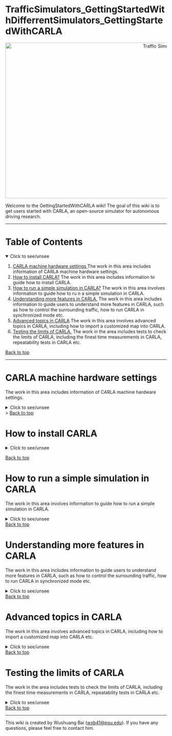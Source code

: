 # TrafficSimulators_GettingStartedWithDifferrentSimulators_GettingStartedWithCARLA


<p align="center">
<img src="https://github.com/ivsg-psu/TrafficSimulators/blob/master/Images/CARLA_day.png" alt="Traffic Simulators" width="960" height="486">
</p>
Welcome to the GettingStartedWithCARLA wiki! The goal of this wiki is to get users started with CARLA, an open-source simulator for autonomous driving research. 

***

<!-- TABLE OF CONTENTS -->
# Table of Contents
<details open>
  <summary> Click to see/unsee </summary>
  <ol>
    <li>
        <a href="#carla-machine-hardware-settings">CARLA machine hardware settings </a>
        The work in this area includes information of CARLA machine hardware settings.
    </li>
    <li>
        <a href="#how-to-install-carla">How to install CARLA?</a>
        The work in this area includes information to guide how to install CARLA. 
    </li>
    <li>
        <a href="#how-to-run-a-simple-simulation-in-carla">How to run a simple simulation in CARLA?</a> 
        The work in this area involves information to guide how to ru n a simple simulation in CARLA.
    </li>
    <li>
        <a href="#understanding-more-features-in-carla">Understanding more features in CARLA.</a>
        The work in this area includes information to guide users to understand more features in CARLA, such as how to control the surrounding traffic, how to run CARLA in synchronized mode etc. 
    </li>
    <li>
        <a href="#advanced-topics-in-carla">Advanced topics in CARLA</a>
        The work in this area involves advanced topics in CARLA, including how to import a customized map into CARLA. 
    </li>
    <li>
        <a href="#testing-the-limits-of-carla">Testing the limits of CARLA.</a>
        The work in the area includes tests to check the limits of CARLA, including the finest time measurements in CARLA, repeatability tests in CARLA etc. 
    </li>
    
  </ol>
</details>

<a href="#table-of-contents">Back to top</a>

***
# CARLA machine hardware settings
The work in this area includes information of CARLA machine hardware settings.
<details closed> 
  <summary> Click to see/unsee </summary>
  <ul>
    <li>
      <a href="https://github.com/ivsg-psu/Hardware_SimulatorHardwareBuilds_CARLAMachineHarewareSettings">
      CARLA machine hardware settings 
      </a>
      <br>
      This wiki page presents the information of the hardware settings for CARLA computer .
    </li>
  </ul>
</details>>
<a href="#table-of-contents">Back to top</a>

# How to install CARLA

<details closed> 
  <summary> Click to see/unsee </summary>
  <ul>
    <li>
      <a href="https://www.python.org/downloads/">
      Installation of python3 
      </a>
      <br>
      This is the link for python3 installation. 
    </li>
    <li>
      <a href="https://github.com/ivsg-psu/DrivingSimulators_VirtualEnvironment_SetupCARLA">
      How to install CARLA
      </a>
      <br>
      This wiki page presents the work to guide how to install CARLA. 
    </li>
  </ul>
</details>

<a href="#table-of-contents">Back to top</a>

# How to run a simple simulation in CARLA
The work in this area involves information to guide how to run a simple simulation in CARLA.
<details closed> 
  <summary> Click to see/unsee </summary>
  <ul>
    <li>
      <a href="https://github.com/ivsg-psu/DrivingSimulators_Miscellaneous_SimpleSimulationInCARLA">
     How to run a simple simulation in CARLA
      </a>
      <br>
    The work in this area involves information to guide how to run a simple simulation in CARLA.
    </li>
  </ul>
</details>
<a href="#table-of-contents">Back to top</a>

# Understanding more features in CARLA
The work in this area includes information to guide users to understand more features in CARLA, such as how to control the surrounding traffic, how to run CARLA in synchronized mode etc. 
<details closed> 
  <summary> Click to see/unsee </summary>
  <ul>
    <li>
      <a href="https://github.com/ivsg-psu/DrivingSimulators_Miscellaneous_CARLATrafficManager">
     How to control the surrounding traffic.
      </a>
      <br>
    The work in this area involves information to guide how to control the surrounding traffic in CARLA.
    </li>
    <li>
      <a href="https://github.com/ivsg-psu/DrivingSimulators_Miscellaneous_CARLASynchronizedMode">
     How to run CARLA in synchronized mode.
      </a>
      <br>
    The work in this area involves information to guide how to run CARLA in synchronized mode.
    </li>
  </ul>  
</details>
<a href="#table-of-contents">Back to top</a>

# Advanced topics in CARLA
The work in this area involves advanced topics in CARLA, including how to import a customized map into CARLA etc.  
<details closed> 
  <summary> Click to see/unsee </summary>
  <ul>
    <li>
      <a href="https://github.com/ivsg-psu/DrivingSimulators_VirtualEnvironment_ImportMapIntoCARLA">
     How to import a customized map into CARLA
      </a>
      <br>
    The work in this area involves information to guide how to import a customized map into CARLA.
    </li>
  </ul>
</details>
<a href="#table-of-contents">Back to top</a>

# Testing the limits of CARLA
The work in the area includes tests to check the limits of CARLA, including the finest time measurements in CARLA, repeatability tests in CARLA etc. 
<details closed> 
  <summary> Click to see/unsee </summary>
  <ul>
    <li>
      <a href="https://github.com/ivsg-psu/DrivingSimulators_VirtualEnvironment_ImportMapIntoCARLA">
     Testing the finest time measurements in CARLA
      </a>
      <br>
    The work in this area involves information of testing the finest time measurements in CARLA.
    </li>
    <li>
      <a href="https://github.com/ivsg-psu/DrivingSimulators_VirtualEnvironment_ImportMapIntoCARLA">
     Testing the repeatability in CARLA
      </a>
      <br>
    The work in this area involves information of repeatability tests in CARLA
    </li>
  </ul>
</details>
<a href="#table-of-contents">Back to top</a>

---
This wiki is created by Wushuang Bai (wxb41@psu.edu). If you have any questions, please feel free to contact him. 


